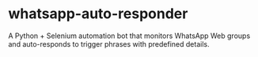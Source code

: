 # whatsapp-auto-responder
A Python + Selenium automation bot that monitors WhatsApp Web groups and auto-responds to trigger phrases with predefined details.

